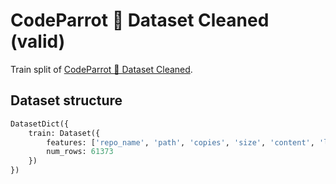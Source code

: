 # CodeParrot 🦜 Dataset Cleaned (valid)

Train split of [CodeParrot 🦜 Dataset Cleaned](https://huggingface.co/datasets/lvwerra/codeparrot-clean).

## Dataset structure

```python
DatasetDict({
    train: Dataset({
        features: ['repo_name', 'path', 'copies', 'size', 'content', 'license', 'hash', 'line_mean', 'line_max', 'alpha_frac', 'autogenerated'],
        num_rows: 61373
    })
})
```